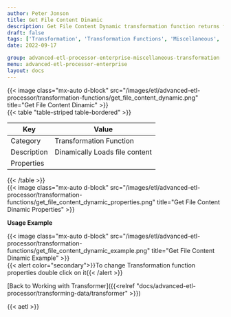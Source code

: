 ```yaml
---
author: Peter Jonson
title: Get File Content Dinamic
description: Get File Content Dynamic transformation function returns file content
draft: false
tags: ['Transformation', 'Transformation Functions', 'Miscellaneous', 'File']
date: 2022-09-17

group: advanced-etl-processor-enterprise-miscellaneous-transformation
menu: advanced-etl-processor-enterprise
layout: docs
---
```


{{< image class="mx-auto d-block"  src="/images/etl/advanced-etl-processor/transformation-functions/get_file_content_dynamic.png" title="Get File Content Dinamic" >}}
\
{{< table "table-striped table-bordered" >}}

| Key         | Value                          |
| ----------- | ------------------------------ |
| Category    | Transformation Function        |
| Description | Dinamically Loads file content |
| Properties  |                                |

{{< /table >}}
\
{{< image class="mx-auto d-block"  src="/images/etl/advanced-etl-processor/transformation-functions/get_file_content_dynamic_properties.png" title="Get File Content Dinamic Properties" >}}

**Usage Example**

{{< image class="mx-auto d-block"  src="/images/etl/advanced-etl-processor/transformation-functions/get_file_content_dynamic_example.png" title="Get File Content Dinamic Example" >}}
\
{{< alert color="secondary">}}To change Transformation function properties double click on it{{< /alert >}}

[Back to Working with Transformer]({{<relref "docs/advanced-etl-processor/transforming-data/transformer" >}})

{{< aetl >}}
